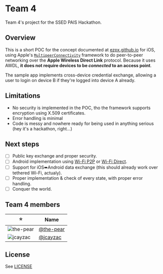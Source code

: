 # Team 4
Team 4's project for the SSED PAIS Hackathon.

## Overview
This is a short POC for the concept documented at [ezpx.github.io](https://ezpx.github.io/) for iOS, using Apple's [`MultipeerConnectivity`](https://developer.apple.com/documentation/multipeerconnectivity/) framework to do peer-to-peer networking over the **Apple Wireless Direct Link** protocol. Because it uses AWDL, **it does not require devices to be _connected_ to an access point**.

The sample app implements cross-device credential exchange, allowing a user to login on device B if they're logged into device A already.

## Limitations
- No security is implemented in the POC, tho the framework supports encryption using X.509 certificates.
- Error handling is minimal
- Code is messy and nowhere ready for being used in anything serious (hey it's a hackathon, right…)

## Next steps
- [ ] Public key exchange and proper security.
- [ ] Android implementation using [Wi-Fi P2P](https://developer.android.com/guide/topics/connectivity/wifip2p.html) or [Wi-Fi Direct](https://developer.android.com/guide/topics/connectivity/wifi-aware.html).
- [ ] Support for iOS⬌Android data exchange (this should already work over tethered Wi-Fi, actualy).
- [ ] Proper implementation & check of every state, with proper error handling.
- [ ] Conquer the world.

## Team 4 members
|⭐️|Name|
|-|-|
|![the-pear](https://avatars3.githubusercontent.com/u/30165525?s=32)|[@the-pear](https://github.com/the-pear)|
|![jcayzac](https://avatars0.githubusercontent.com/u/106682?s=32)|[@jcayzac](https://github.com/jcayzac)|

## License
See [LICENSE](//github.com/PAISHackathon/team4/blob/master/LICENSE)
